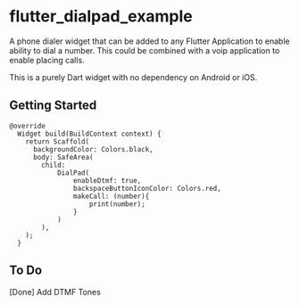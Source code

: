 # flutter_dialpad_example

A phone dialer widget that can be added to any Flutter Application to enable ability to dial a number. This could be combined with a voip application to enable placing calls.

This is a purely Dart widget with no dependency on Android or iOS.

## Getting Started

```
@override
  Widget build(BuildContext context) {
    return Scaffold(
      backgroundColor: Colors.black,
      body: SafeArea(
        child:
            DialPad(
                enableDtmf: true,
                backspaceButtonIconColor: Colors.red,
                makeCall: (number){
                    print(number);
                }
            )
        ),
    );
  }

```

## To Do
[Done] Add DTMF Tones